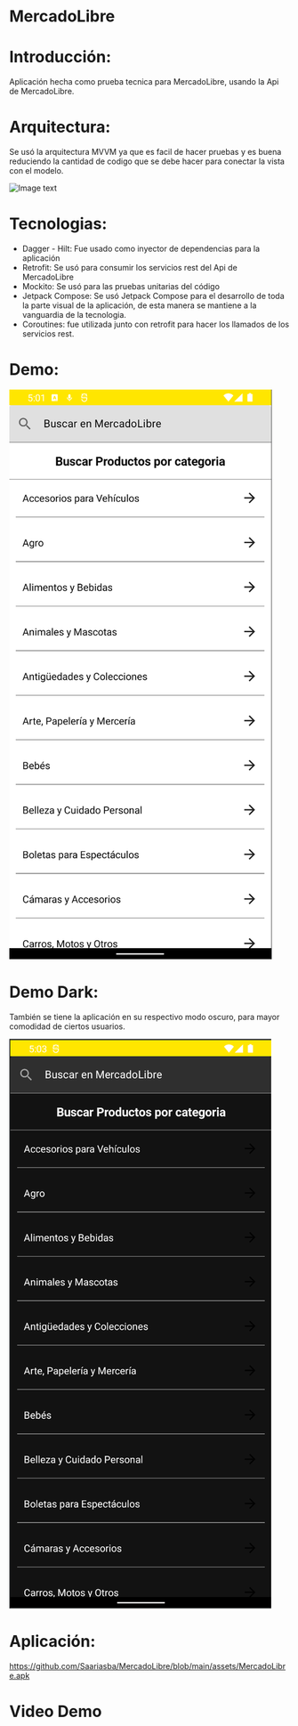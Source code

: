 # MercadoLibre

# Introducción:
Aplicación hecha como prueba tecnica para MercadoLibre, usando la Api de MercadoLibre.

# Arquitectura:

  Se usó la arquitectura MVVM ya que es facil de hacer pruebas y es buena reduciendo la cantidad de codigo que se debe hacer para conectar la vista con el modelo.
  
![Image text](https://s3.ap-south-1.amazonaws.com/mindorks-server-uploads/mvvm.png)

# Tecnologias:
 - Dagger - Hilt: Fue usado como inyector de dependencias para la aplicación
 - Retrofit: Se usó para consumir los servicios rest del Api de MercadoLibre
 - Mockito: Se usó para las pruebas unitarias del código
 - Jetpack Compose: Se usó Jetpack Compose para el desarrollo de toda la parte visual de la aplicación, de esta manera se mantiene a la vanguardia de la tecnologia.
 - Coroutines: fue utilizada junto con retrofit para hacer los llamados de los servicios rest.

# Demo:

![Image text](https://github.com/Saariasba/MercadoLibre/blob/main/assets/uno.png)

# Demo Dark: 
 También se tiene la aplicación en su respectivo modo oscuro, para mayor comodidad de ciertos usuarios.
 
![Image text](https://github.com/Saariasba/MercadoLibre/blob/main/assets/uno%20dark.png)
 
# Aplicación:
https://github.com/Saariasba/MercadoLibre/blob/main/assets/MercadoLibre.apk

# Video Demo

